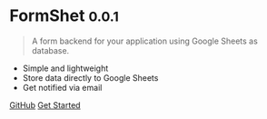 # FormShet <small>0.0.1</small>

> A form backend for your application using Google Sheets as database.

- Simple and lightweight
- Store data directly to Google Sheets
- Get notified via email

[GitHub](https://github.com/n4ze3m/formshet/)
[Get Started](#formshet)
